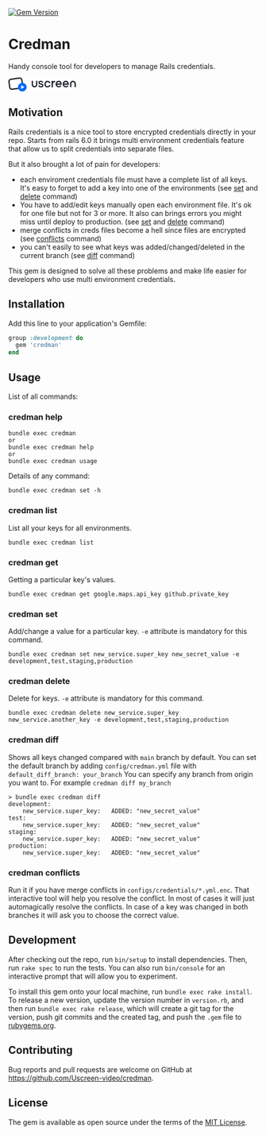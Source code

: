 [![Gem Version](https://badge.fury.io/rb/credman.svg)](https://badge.fury.io/rb/credman)

# Credman

Handy console tool for developers to manage Rails credentials.

<a href="https://www.uscreen.tv/">
<svg width="136" height="29" viewBox="0 0 136 29" fill="none" xmlns="http://www.w3.org/2000/svg">
<rect width="100%" height="100%" fill="white" />
<g clip-path="url(#clip0_6_0)">
<path d="M7.06838 22.476C7.20938 22.476 7.35338 22.466 7.49538 22.446L19.5464 20.742C19.6634 21.599 19.9034 22.415 20.2514 23.174L7.83638 24.929C7.57738 24.965 7.32138 24.983 7.06738 24.983C4.36038 24.983 1.99738 22.961 1.61338 20.166L0.0533843 8.835C-0.366616 5.778 1.73738 2.954 4.75338 2.528L22.2484 0.054C22.5074 0.018 22.7634 0 23.0174 0C25.7254 0 28.0874 2.022 28.4714 4.817L29.3174 10.964C28.9384 10.914 28.5544 10.879 28.1614 10.879C27.7054 10.879 27.2604 10.924 26.8234 10.992L26.0214 5.164C25.8144 3.65 24.5224 2.507 23.0174 2.507C22.8754 2.507 22.7324 2.517 22.5904 2.537L5.09538 5.011C4.29138 5.124 3.57838 5.549 3.08938 6.206C2.59938 6.862 2.39238 7.673 2.50338 8.488L4.06338 19.819C4.27138 21.334 5.56338 22.476 7.06838 22.476Z" fill="#1A202C"/>
<path d="M52.7404 17.478C54.4544 17.478 55.8504 16.035 55.8504 14.26V6.79102H58.3714V14.259C58.3714 17.466 55.8454 20.076 52.7394 20.076C49.6334 20.076 47.1074 17.466 47.1074 14.259V6.79102H49.6284V14.26C49.6284 16.035 51.0244 17.478 52.7404 17.478Z" fill="#1A202C"/>
<path d="M94.2393 6.79102H93.7443C92.9423 6.79102 92.2413 6.93102 91.6583 7.20802L91.6563 7.21302L91.6423 7.22002C91.0353 7.50502 90.5143 7.86702 90.0913 8.29402L89.6413 8.74902V6.79102H87.0703V20.076H89.6413V14.273C89.6413 12.945 90.0063 11.795 90.7273 10.855C91.4903 9.86901 92.4463 9.39102 93.6493 9.39102H94.2393V6.79102Z" fill="#1A202C"/>
<path d="M66.5944 12.263C67.2574 12.402 67.8934 12.608 68.4894 12.874C69.0974 13.15 69.6104 13.537 70.0144 14.021C70.4444 14.535 70.6624 15.235 70.6624 16.101C70.6624 17.426 70.1904 18.455 69.2594 19.159C68.4434 19.785 67.3044 20.077 65.6774 20.077C64.0834 20.077 62.7914 19.631 61.8354 18.751C61.0274 18.038 60.5404 17.045 60.4214 15.875H62.8944C63.0374 16.704 63.5174 17.243 64.4044 17.571C65.0834 17.803 65.8434 17.877 66.4944 17.777C66.8144 17.726 67.1164 17.641 67.3914 17.527C67.9854 17.27 68.2614 16.873 68.2614 16.272C68.2614 15.891 68.1294 15.61 67.8584 15.412C67.5174 15.162 67.0794 14.955 66.5574 14.797C66.0144 14.63 65.4244 14.479 64.7574 14.335C64.0654 14.184 63.4274 13.982 62.8634 13.733C62.2604 13.469 61.7504 13.097 61.3464 12.632C60.9114 12.131 60.6904 11.446 60.6904 10.596C60.6904 9.35499 61.1174 8.37999 61.9564 7.69499C62.7014 7.07899 63.8254 6.79199 65.4934 6.79199C66.9634 6.79199 68.1464 7.18399 69.0104 7.95999C69.7454 8.62999 70.1764 9.52799 70.2904 10.626L70.2934 10.652H67.8794L67.8764 10.631C67.8314 10.257 67.6934 9.11899 65.3664 9.11899C63.3274 9.11899 63.0914 9.86299 63.0914 10.424C63.0914 10.79 63.2124 11.037 63.4854 11.228C63.8174 11.456 64.2564 11.652 64.7904 11.81C65.3594 11.978 65.9664 12.131 66.5944 12.263Z" fill="#1A202C"/>
<path d="M77.5145 9.45297L77.5014 9.45697C77.0214 9.68497 76.6134 9.99497 76.2895 10.38C75.5685 11.197 75.2185 12.197 75.2185 13.434C75.2185 14.667 75.5665 15.668 76.2814 16.493C76.9734 17.294 77.9005 17.651 79.2895 17.651C79.9795 17.651 80.5684 17.455 81.0904 17.052C81.6184 16.661 82.0075 16.137 82.2495 15.494L82.3425 15.258H84.9995L84.8534 15.742C84.4725 17.029 83.7585 18.081 82.7325 18.87C81.6615 19.672 80.3745 20.079 78.9105 20.079C76.9875 20.079 75.5125 19.468 74.3985 18.211C73.2794 16.935 72.7104 15.328 72.7104 13.433C72.7104 11.541 73.2785 9.93797 74.3965 8.66697C75.5085 7.40697 76.9845 6.79297 78.9105 6.79297C80.3725 6.79297 81.6564 7.19797 82.7254 7.99697C83.7505 8.77797 84.4664 9.83097 84.8534 11.13L84.9995 11.613H82.3435L82.2524 11.377C82.0034 10.728 81.6134 10.203 81.0925 9.81397C80.5605 9.41397 79.9715 9.21997 79.2895 9.21997C78.6035 9.21997 77.9955 9.23697 77.5145 9.45297Z" fill="#1A202C"/>
<path d="M130.221 6.8291C127.034 6.8291 124.442 9.3011 124.442 12.3391V19.4131H127.03V12.3391C127.03 10.6571 128.462 9.2901 130.221 9.2901C131.982 9.2901 133.414 10.6571 133.414 12.3391V19.4131H136V12.3391C136 9.3011 133.408 6.8291 130.221 6.8291Z" fill="#1A202C"/>
<path fill-rule="evenodd" clip-rule="evenodd" d="M96.8733 8.75902C98.0343 7.45302 99.5513 6.79102 101.384 6.79102C103.218 6.79102 104.735 7.45102 105.889 8.75302C106.976 10.01 107.527 11.617 107.527 13.53V14.647H97.7933L97.8933 14.992C98.0883 15.672 98.4453 16.134 98.9223 16.617C99.6073 17.311 100.459 17.648 101.524 17.648C102.675 17.648 103.545 17.239 104.186 16.396L104.192 16.387H106.991L106.977 16.418C106.522 17.497 105.892 18.355 105.106 18.967C104.171 19.703 102.957 20.076 101.499 20.076C99.6533 20.076 98.1213 19.413 96.9493 18.107C95.7833 16.81 95.2393 15.355 95.2393 13.53C95.2393 11.623 95.7893 10.018 96.8733 8.75902ZM97.9403 11.821L97.8313 12.172H104.935L104.828 11.821C104.629 11.17 104.308 10.633 103.847 10.178C103.181 9.53202 102.376 9.21802 101.384 9.21802C100.39 9.21802 99.5843 9.53202 98.9193 10.178C98.4583 10.635 98.1373 11.172 97.9403 11.821Z" fill="#1A202C"/>
<path fill-rule="evenodd" clip-rule="evenodd" d="M115.721 6.79102C113.888 6.79102 112.371 7.45302 111.21 8.75902C110.126 10.017 109.576 11.622 109.576 13.53C109.576 15.355 110.12 16.81 111.287 18.107C112.459 19.413 113.991 20.076 115.837 20.076C117.295 20.076 118.508 19.703 119.443 18.967C120.228 18.356 120.858 17.499 121.316 16.418L121.329 16.387H118.53L118.523 16.397C117.882 17.239 117.012 17.648 115.862 17.648C114.796 17.648 113.945 17.311 113.26 16.617C112.782 16.134 112.425 15.672 112.23 14.992L112.131 14.647H121.865V13.53C121.865 11.617 121.314 10.01 120.227 8.75302C119.071 7.45102 117.554 6.79102 115.721 6.79102ZM112.169 12.172L112.276 11.821C112.475 11.171 112.796 10.634 113.256 10.178C113.921 9.53202 114.727 9.21802 115.721 9.21802C116.712 9.21802 117.517 9.53202 118.183 10.178C118.645 10.632 118.966 11.169 119.165 11.821L119.272 12.172H112.169Z" fill="#1A202C"/>
<path d="M29.3184 10.964C28.9394 10.914 28.5554 10.879 28.1624 10.879C27.7064 10.879 27.2614 10.925 26.8244 10.992C22.6534 11.636 19.4584 15.223 19.4584 19.565C19.4584 19.965 19.4944 20.356 19.5474 20.741C19.6644 21.598 19.9034 22.414 20.2524 23.173C21.6264 26.167 24.6474 28.251 28.1634 28.251C32.9714 28.251 36.8684 24.362 36.8684 19.565C36.8674 15.16 33.5784 11.53 29.3184 10.964ZM31.8304 19.857L26.3754 23.093C26.1464 23.23 25.8534 23.066 25.8534 22.802V16.33C25.8534 16.066 26.1464 15.902 26.3754 16.039L31.8304 19.275C32.0524 19.406 32.0524 19.725 31.8304 19.857Z" fill="#006AFF"/>
<path d="M26.3744 16.038C26.1454 15.902 25.8524 16.065 25.8524 16.329V22.801C25.8524 23.065 26.1454 23.229 26.3744 23.092L31.8294 19.856C32.0524 19.724 32.0524 19.405 31.8294 19.273L26.3744 16.038Z" fill="white"/>
</g>
<defs>
<clipPath id="clip0_6_0">
<rect width="136" height="29" fill="white"/>
</clipPath>
</defs>
</svg>
</a>

## Motivation

Rails credentials is a nice tool to store encrypted credentials directly in your repo. Starts from rails 6.0 it brings multi environment credentials feature that allow us to split credentials into separate files.

But it also brought a lot of pain for developers:
- each enviroment credentials file must have a complete list of all keys. It's easy to forget to add a key into one of the environments (see [set](#credman-set) and [delete](#credman-delete) command)
- You have to add/edit keys manually open each environment file. It's ok for one file but not for 3 or more. It also can brings errors you might miss until deploy to production. (see [set](#credman-set) and [delete](#credman-delete) command)
- merge conflicts in creds files become a hell since files are encrypted (see [conflicts](#credman-conflicts) command)
- you can't easily to see what keys was added/changed/deleted in the current branch (see [diff](#credman-diff) command)

This gem is designed to solve all these problems and make life easier for developers who use multi environment credentials.

## Installation

Add this line to your application's Gemfile:

```ruby
group :development do
  gem 'credman'
end
```

## Usage

List of all commands:

### credman help
```
bundle exec credman
or
bundle exec credman help
or
bundle exec credman usage
```

Details of any command:

```
bundle exec credman set -h
```

### credman list
List all your keys for all environments.

```
bundle exec credman list
```

### credman get
Getting a particular key's values.

```
bundle exec credman get google.maps.api_key github.private_key
```

### credman set

Add/change a value for a particular key. `-e` attribute is mandatory for this command.


```
bundle exec credman set new_service.super_key new_secret_value -e development,test,staging,production
```

### credman delete

Delete for keys. `-e` attribute is mandatory for this command.

```
bundle exec credman delete new_service.super_key new_service.another_key -e development,test,staging,production
```

### credman diff

Shows all keys changed compared with `main` branch by default.
You can set the default branch by adding `config/credman.yml` file with `default_diff_branch: your_branch`
You can specify any branch from origin you want to. For example `credman diff my_branch`

```
> bundle exec credman diff
development:
	new_service.super_key:	 ADDED: "new_secret_value"
test:
	new_service.super_key:	 ADDED: "new_secret_value"
staging:
	new_service.super_key:	 ADDED: "new_secret_value"
production:
	new_service.super_key:	 ADDED: "new_secret_value"
```

### credman conflicts

Run it if you have merge conflicts in `configs/credentials/*.yml.enc`.
That interactive tool will help you resolve the conflict.
In most of cases it will just automagically resolve the conflicts.
In case of a key was changed in both branches it will ask you to choose the correct value.

## Development

After checking out the repo, run `bin/setup` to install dependencies. Then, run `rake spec` to run the tests. You can also run `bin/console` for an interactive prompt that will allow you to experiment.

To install this gem onto your local machine, run `bundle exec rake install`. To release a new version, update the version number in `version.rb`, and then run `bundle exec rake release`, which will create a git tag for the version, push git commits and the created tag, and push the `.gem` file to [rubygems.org](https://rubygems.org).

## Contributing

Bug reports and pull requests are welcome on GitHub at https://github.com/Uscreen-video/credman.

## License

The gem is available as open source under the terms of the [MIT License](https://opensource.org/licenses/MIT).
